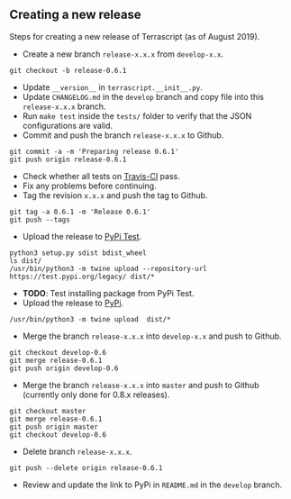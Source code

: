 ## Creating a new release

Steps for creating a new release of Terrascript (as of August 2019).

* Create a new branch ``release-x.x.x`` from ``develop-x.x``. 
```
git checkout -b release-0.6.1
```
* Update ``__version__`` in ``terrascript.__init__.py``.
* Update ``CHANGELOG.md`` in the ``develop`` branch and copy file into this ``release-x.x.x`` branch.
* Run ``make test`` inside the ``tests/`` folder to verify that the JSON configurations are valid.
* Commit and push the branch ``release-x.x.x`` to Github.
```
git commit -a -m 'Preparing release 0.6.1'
git push origin release-0.6.1
```
* Check whether all tests on [Travis-CI](https://www.travis-ci.org/mjuenema/python-terrascript) pass.
* Fix any problems before continuing.
* Tag the revision ``x.x.x`` and push the tag to Github.
```
git tag -a 0.6.1 -m 'Release 0.6.1'
git push --tags
```
* Upload the release to [PyPi Test](https://test.pypi.org/project/terrascript/).
```
python3 setup.py sdist bdist_wheel
ls dist/
/usr/bin/python3 -m twine upload --repository-url https://test.pypi.org/legacy/ dist/*
```
* **TODO**: Test installing package from PyPi Test.
* Upload the release to [PyPi](https://pypi.org/project/terrascript/).
```
/usr/bin/python3 -m twine upload  dist/*
```
* Merge the branch ``release-x.x.x`` into ``develop-x.x`` and push to Github.
```
git checkout develop-0.6
git merge release-0.6.1
git push origin develop-0.6
```
* Merge the branch ``release-x.x.x`` into ``master`` and push to Github (currently only done for 0.8.x releases).
```
git checkout master
git merge release-0.6.1
git push origin master
git checkout develop-0.6
```
* Delete branch ``release-x.x.x``.
```
git push --delete origin release-0.6.1
```
* Review and update the link to PyPi in ``README.md`` in the ``develop`` branch.
